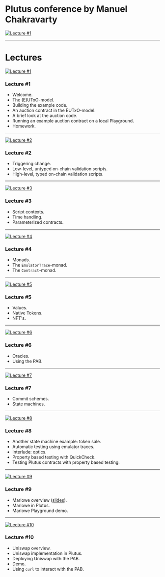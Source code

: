 # Plutus conference by Manuel Chakravarty

[![Lecture #1](https://yt-embed.herokuapp.com/embed?v=96o8G5dVCaM)](https://youtu.be/_zr3W8cgzIQ)

_ _ _

# Lectures

[![Lecture #1](https://yt-embed.herokuapp.com/embed?v=_zr3W8cgzIQ)](https://youtu.be/_zr3W8cgzIQ)
### Lecture #1

  - Welcome.
  - The (E)UTxO-model.
  - Building the example code.
  - An auction contract in the EUTxO-model.
  - A brief look at the auction code.
  - Running an example auction contract on a local Playground.
  - Homework.
_ _ _

[![Lecture #2](https://yt-embed.herokuapp.com/embed?v=sN3BIa3GAOc)](https://youtu.be/sN3BIa3GAOc)
### Lecture #2

  - Triggering change.
  - Low-level, untyped on-chain validation scripts.
  - High-level, typed on-chain validation scripts.
_ _ _

[![Lecture #3](https://yt-embed.herokuapp.com/embed?v=6_rfCCY9_gY)](https://youtu.be/6_rfCCY9_gY)
### Lecture #3

  - Script contexts.
  - Time handling.
  - Parameterized contracts.
_ _ _

[![Lecture #4](https://yt-embed.herokuapp.com/embed?v=g4lvA14I-Jg)](https://youtu.be/g4lvA14I-Jg)
### Lecture #4

  - Monads.
  - The `EmulatorTrace`-monad.
  - The `Contract`-monad.
_ _ _

[![Lecture #5](https://yt-embed.herokuapp.com/embed?v=SsaVjSsPPcg)](https://youtu.be/SsaVjSsPPcg)
### Lecture #5

  - Values.
  - Native Tokens.
  - NFT's.
_ _ _

[![Lecture #6](https://yt-embed.herokuapp.com/embed?v=24SHPHEc3zo)](https://youtu.be/24SHPHEc3zo)
### Lecture #6

  - Oracles.
  - Using the PAB.
_ _ _

[![Lecture #7](https://yt-embed.herokuapp.com/embed?v=uwZ903Zd0DU)](https://youtu.be/uwZ903Zd0DU)
### Lecture #7

  - Commit schemes.
  - State machines.
_ _ _

[![Lecture #8](https://yt-embed.herokuapp.com/embed?v=zW3D2iM5uVg)](https://youtu.be/zW3D2iM5uVg)
### Lecture #8

  - Another state machine example: token sale.
  - Automatic testing using emulator traces.
  - Interlude: optics.
  - Property based testing with QuickCheck.
  - Testing Plutus contracts with property based testing.
_ _ _

[![Lecture #9](https://yt-embed.herokuapp.com/embed?v=H1WPL01qWCc)](https://youtu.be/H1WPL01qWCc)
### Lecture #9

  - Marlowe overview ([slides](Marlowe_Plutus_Pioneers_June_2021.pdf)).
  - Marlowe in Plutus.
  - Marlowe Playground demo.
_ _ _

[![Lecture #10](https://yt-embed.herokuapp.com/embed?v=CPfcyDaDtt8)](https://youtu.be/CPfcyDaDtt8)
### Lecture #10

  - Uniswap overview.
  - Uniswap implementation in Plutus.
  - Deploying Uniswap with the PAB.
  - Demo.
  - Using `curl` to interact with the PAB.


